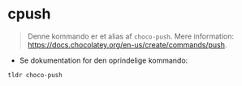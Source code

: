 # cpush

> Denne kommando er et alias af `choco-push`.
> Mere information: <https://docs.chocolatey.org/en-us/create/commands/push>.

- Se dokumentation for den oprindelige kommando:

`tldr choco-push`
